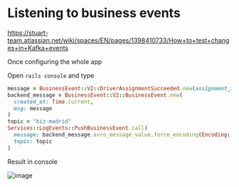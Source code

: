 # Listening to business events

https://stuart-team.atlassian.net/wiki/spaces/EN/pages/1398410733/How+to+test+changes+in+Kafka+events

Once configuring the whole app

Open `rails console` and type 

``` ruby
message = BusinessEvent::V2::DriverAssignmentSucceeded.new(assignment_id: 123123, driver_id: 4343)
backend_message = BusinessEvent::V2::BusinessEvent.new(
  created_at: Time.current,
  msg: message
)
topic = "biz-madrid"
Services::LogEvents::PushBusinessEvent.call(
  message: backend_message.avro_message_value.force_encoding(Encoding::BINARY),
  topic: topic
)

```
Result in console

![image](https://user-images.githubusercontent.com/9019542/218819390-2742dcf5-6cd3-4110-ab1a-6951c1559477.png)
